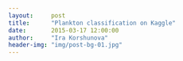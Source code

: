 ```yaml
---
layout:     post
title:      "Plankton classification on Kaggle"
date:       2015-03-17 12:00:00
author:     "Ira Korshunova"
header-img: "img/post-bg-01.jpg"
---
```


